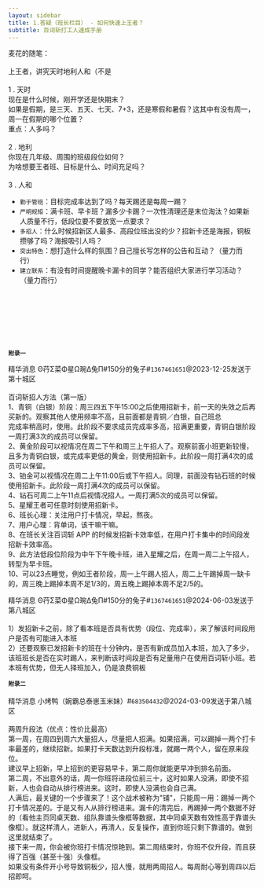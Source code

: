 ```yaml
---
layout: sidebar
title: 1.答疑（班长栏目） - 如何快速上王者？
subtitle: 百词斩打工人速成手册
---
```


麦花的随笔：<br><br>
上王者，讲究天时地利人和（不是<br><br>
1 . 天时<br>
现在是什么时候，刚开学还是快期末？<br>
如果是假期，是三天、五天、七天、7+3，还是寒假和暑假？这其中有没有周一，周一在假期的哪个位置？<br>
重点：人多吗？<br><br>
2 . 地利<br>
你现在几年级、周围的班级段位如何？<br>
为啥想要王者班、目标是什么、时间充足吗？<br><br>
3 . 人和<br>
- `勤于管班`：目标完成率达到了吗？每天踢还是每周一踢？<br>
- `严明规矩`：满卡班、早卡班？漏多少卡踢？一次性清理还是末位淘汰？如果新人质量不行，低段位要不要放宽一点要求？<br>
- `多招人`：什么时候招新区人最多、高段位班出没的少？招新卡还是海报，铜板攒够了吗？海报吸引人吗？<br>
- `突出特色`：想打造什么样的氛围？自己擅长写怎样的公告和互动？（量力而行）<br>
- `建立联系`：有没有时间提醒晚卡漏卡的同学？能否组织大家进行学习活动？（量力而行）<br><br>


<br><br><br><br><br>

**`附录一`**

精华消息 Θ荇Σ菜Φ星Ω琬Δ兔Π#150分的兔子#`1367461651`@2023-12-25发送于第十城区<br><br>
百词斩招人方法（第一版）<br>
1、青铜（白银）阶段：周三四五下午15:00之后使用招新卡，前一天的失效之后再买新的。观察其他人使用频率不高，且前面都是青铜／白银，自己班总<br>
完成率稍高时，使用。此阶段不要求成员完成率多高，招满更重要，青铜白银阶段一周打满3次的成员可以保留。<br>
2、黄金阶段可以视情况在周二下午和周三上午招人了。观察前面小班更新较慢，且多为青铜白银，或完成率更低的黄金，则使用招新卡。此阶段一周打满4次的成员可以保留。<br>
3、铂金可以视情况在周二上午11:00后或下午招人。同理，前面没有钻石班的时候使用招新卡。此阶段一周打满4次的成员可以保留。<br>
4、钻石可周二上午11点后视情况招人。一周打满5次的成员可以保留。<br>
5、星耀王者可任意时刻使用招新卡。<br>
6、班长心理：关注用户打卡情况，早起，熬夜。<br>
7、用户心理：背单词，该干嘛干嘛。<br>
8、在班长关注百词斩 APP 的时候发招新卡效率低，在用户打卡集中的时间段发招新卡效率高。<br>
9、此方法低段位阶段为中午下午晚卡班，进入星耀之后，在周一周二上午招人，转型为早卡班。<br>
10、可以23点睡觉，例如王者阶段，周一上午踢人招人，周二上午踢掉周一缺卡的，周三晚上踢掉本周不足1/3的，周五晚上踢掉本周不足2/5的。<br>


精华消息 Θ荇Σ菜Φ星Ω琬Δ兔Π#150分的兔子#`1367461651`@2024-06-03发送于第八城区<br><br>
1）发招新卡之前，除了看本班是否具有优势（段位、完成率），来了解该时间段用户是否有可能进入本班<br>
2）还要观察已发招新卡的班在十分钟内，是否有新成员加入本班，加入了多少，该班班长是否在实时踢人，来判断该时间段是否有足量用户在使用百词斩小班。若本班有优势，但无人择班加入，仍是浪费铜板<br>

**`附录二`**<br><br>
精华消息 小烤鸭（婉霸总泰崽玉米妹）#`683504432`@2024-03-09发送于第八城区<br><br>
两周升段法（优点：性价比最高）<br>
第一周，在周四到周六大量招人，尽量把人招满。如果招满，可以踢掉一两个打卡率最差的，继续招新。如果打卡天数达到升段标准，就踢一两个人，留在原来段位。<br>
建议早上招新，早上招到的更容易早卡，第二周你就能更早冲到排名前面。<br>
第二周，不出意外的话，周一你班将进段位前三十，这时如果人没满，即使不招新，人也会自动从排行榜进来。这时，即使人没满也会自己满。<br>
人满后，最关键的一个步骤来了！这个战术被称为"铺"，只能周一用：踢掉一两个打卡情况差的。于是又有人从排行榜进来。漏卡的清完后，再踢掉一两个数据不好的（看他主页同桌天数、组队靠谱头像框等数据，其中同桌天数有效性高于靠谱头像框）。就这样清人，进新人，再清人，反复操作，直到你班只剩下靠谱的。做到这里就结束了。<br>
接下来一周，你会被你班打卡情况惊艳到。第二周结束时，你班不仅升段，而且获得了百强（甚至十强）头像框。<br>
如果没有条件开小号导致铜板少，招人慢，就用两周招人。每周耐心等到周四以后招即呵。<br>
<br>